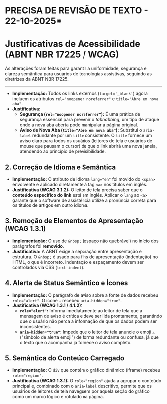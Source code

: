 # PRECISA DE REVISÃO DE TEXTO - 22-10-2025* 


# Justificativas de Acessibilidade (ABNT NBR 17225 / WCAG)

As alterações foram feitas para garantir a uniformidade, segurança e clareza semântica para usuários de tecnologias assistivas, seguindo as diretrizes da ABNT NBR 17225.

---
                                                                                                                                                                                                                                                                                                                                                                                                                                                                                                                                                                                                                                                                                                                                                                                                                                                                                                                                                                                                                                                                                                                                                                                                                                                                                                                                                                                                                                                                                                                                                                                                                                                                                                                                                                                                                                                                                                                                                       

* **Implementação:** Todos os links externos (`target='_blank'`) agora incluem os atributos `rel="noopener noreferrer"` e `title="Abre em nova aba"`.
* **Justificativa:**
    * **Segurança (`rel="noopener noreferrer"`):** É uma prática de segurança essencial para prevenir o *tabnabbing*, um tipo de ataque onde a nova aba aberta pode manipular a página original.
    * **Aviso de Nova Aba (`title="Abre em nova aba"`):** Substitui o `aria-label` redundante por um `title` consistente. O `title` fornece um aviso claro para todos os usuários (leitores de tela e usuários de mouse que pausam o cursor) de que o link abrirá uma nova janela, atendendo ao princípio de previsibilidade.

## 2. Correção de Idioma e Semântica

* **Implementação:** O atributo de idioma `lang="en"` foi movido do `<span>` envolvente e aplicado diretamente à tag `<a>` nos títulos em inglês.
* **Justificativa (WCAG 3.1.2):** O leitor de tela precisa saber que o **conteúdo específico do link** está em inglês. Aplicar o `lang` ao `<a>` garante que o software de assistência utilize a pronúncia correta para os títulos de artigos em outro idioma.

## 3. Remoção de Elementos de Apresentação (WCAG 1.3.1)

* **Implementação:** O uso de `&nbsp;` (espaço não quebrável) no início dos parágrafos foi **removido**.
* **Justificativa:** A ABNT exige a separação entre apresentação e estrutura. O `&nbsp;` é usado para fins de apresentação (indentação) no HTML, o que é incorreto. Indentação e espaçamento devem ser controlados via CSS (`text-indent`).

## 4. Alerta de Status Semântico e Ícones

* **Implementação:** O parágrafo de aviso sobre a fonte de dados recebeu `role="alert"`. O ícone `⚠️` recebeu `aria-hidden="true"`.
* **Justificativa (WCAG 1.3.1 / 4.1.2):**
    * **`role="alert"`:** Informa imediatamente ao leitor de tela que a mensagem de aviso é crítica e deve ser lida prontamente, garantindo que o usuário não perca a informação de que os dados podem ser inconsistentes.
    * **`aria-hidden="true"`:** Impede que o leitor de tela anuncie o emoji `⚠️` ("símbolo de alerta emoji") de forma redundante ou confusa, já que o texto que o acompanha já fornece o aviso completo.

## 5. Semântica do Conteúdo Carregado

* **Implementação:** O `div` que contém o gráfico dinâmico (iframe) recebeu `role="region"`.
* **Justificativa (WCAG 1.3.1):** O `role="region"` ajuda a agrupar o conteúdo principal e, combinado com o `aria-label` descritivo, permite que os usuários de leitores de tela naveguem por aquela seção do gráfico como um marco lógico e rotulado na página.